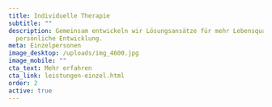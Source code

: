 ```yaml
---
title: Individuelle Therapie
subtitle: ""
description: Gemeinsam entwickeln wir Lösungsansätze für mehr Lebensqualität und
  persönliche Entwicklung.
meta: Einzelpersonen
image_desktop: /uploads/img_4600.jpg
image_mobile: ""
cta_text: Mehr erfahren
cta_link: leistungen-einzel.html
order: 2
active: true
---
```

